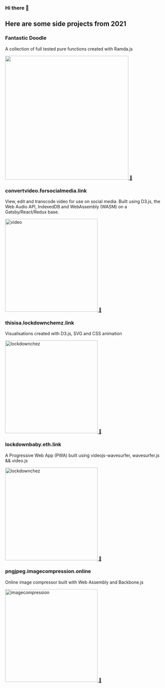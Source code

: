 ### Hi there 👋
## Here are some side projects from 2021

### Fantastic Doodle

A collection of full tested pure functions created with Ramda.js

<a href="https://github.com/TCotton/fantastic-doodle"><img src="https://d2eip9sf3oo6c2.cloudfront.net/tags/images/000/000/943/landscape/ramda.png" width="400" alt="" /> 🔗</a>

### convertvideo.forsocialmedia.link

View, edit and transcode video for use on social media. 
Built using D3.js, the Web Audio API, IndexedDB and WebAssembly (WASM) on a Gatsby/React/Redux base.

<a href="https://convertvideo.forsocialmedia.link/"><img src="https://convertvideo.forsocialmedia.link/logos/convert-video.gif" alt="video" width="300"> 🔗</a>

### thisisa.lockdownchemz.link

Visualisations created with D3.js, SVG and CSS animation

<a href="https://thisisa.lockdownchemz.link/"><img src="https://bdec31521c28f58d04a0-f919f4c862fd2770d5d9ff992baca219.ssl.cf3.rackcdn.com/chemz.gif" alt="lockdownchez" width="300"> 🔗</a>

### lockdownbaby.eth.link

A Progressive Web App (PWA) built using videojs-wavesurfer, wavesurfer.js && video.js

<a href="https://lockdownbaby.eth.link/"><img src="https://bdec31521c28f58d04a0-f919f4c862fd2770d5d9ff992baca219.ssl.cf3.rackcdn.com/lockdownbabylogo.gif" alt="lockdownchez" width="300"> 🔗</a>

### pngjpeg.imagecompression.online

Online image compressor built with Web Assembly and Backbone.js

<a href="https://pngjpeg.imagecompression.online/"><img src="https://bdec31521c28f58d04a0-f919f4c862fd2770d5d9ff992baca219.ssl.cf3.rackcdn.com/localhost_1234_.png" alt="imagecompression" width="300"> 🔗</a>

<!--
**TCotton/TCotton** is a ✨ _special_ ✨ repository because its `README.md` (this file) appears on your GitHub profile.

Here are some ideas to get you started:

- 🔭 I’m currently working on ...
- 🌱 I’m currently learning ...
- 👯 I’m looking to collaborate on ...
- 🤔 I’m looking for help with ...
- 💬 Ask me about ...
- 📫 How to reach me: ...
- 😄 Pronouns: ...
- ⚡ Fun fact: ...
-->
